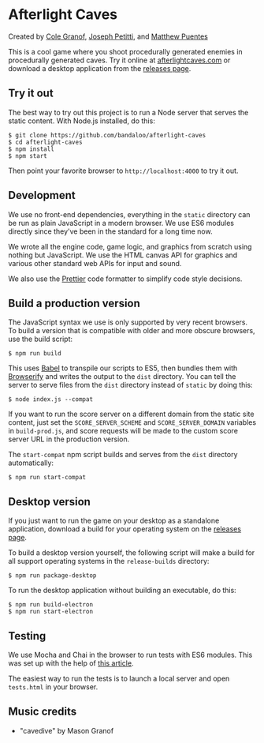 # Afterlight Caves

Created by
[Cole Granof](https://www.bandaloo.fun),
[Joseph Petitti](https://josephpetitti.com), and
[Matthew Puentes](https://mattpuentes.com)

This is a cool game where you shoot procedurally generated enemies in
procedurally generated caves. Try it online at
[afterlightcaves.com](https://afterlightcaves.com) or download a desktop
application from the [releases
page](https://github.com/bandaloo/afterlight-caves/releases).

## Try it out

The best way to try out this project is to run a Node server that serves the
static content. With Node.js installed, do this:

```
$ git clone https://github.com/bandaloo/afterlight-caves
$ cd afterlight-caves
$ npm install
$ npm start
```

Then point your favorite browser to `http://localhost:4000` to try it out.

## Development

We use no front-end dependencies, everything in the `static` directory can be
run as plain JavaScript in a modern browser. We use ES6 modules directly since
they've been in the standard for a long time now.

We wrote all the engine code, game logic, and graphics from scratch using
nothing but JavaScript. We use the HTML canvas API for graphics and various
other standard web APIs for input and sound.

We also use the [Prettier](https://prettier.io/) code formatter to simplify
code style decisions.

## Build a production version

The JavaScript syntax we use is only supported by very recent browsers. To
build a version that is compatible with older and more obscure browsers, use
the build script:

```
$ npm run build
```

This uses [Babel](https://babeljs.io/) to transpile our scripts to ES5, then
bundles them with [Browserify](http://browserify.org) and writes the output to
the `dist` directory. You can tell the server to serve files from the `dist`
directory instead of `static` by doing this:

```
$ node index.js --compat
```

If you want to run the score server on a different domain from the static site
content, just set the `SCORE_SERVER_SCHEME` and `SCORE_SERVER_DOMAIN` variables
in `build-prod.js`, and score requests will be made to the custom score server
URL in the production version.

The `start-compat` npm script builds and serves from the `dist` directory
automatically:

```
$ npm run start-compat
```

## Desktop version

If you just want to run the game on your desktop as a standalone application,
download a build for your operating system on the [releases
page](https://github.com/bandaloo/afterlight-caves/releases).

To build a desktop version yourself, the following script will make a build for
all support operating systems in the `release-builds` directory:

```
$ npm run package-desktop
```

To run the desktop application without building an executable, do this:

```
$ npm run build-electron
$ npm run start-electron
```

## Testing

We use Mocha and Chai in the browser to run tests with ES6 modules. This was
set up with the help of [this article](https://medium.com/dailyjs/running-mocha-tests-as-native-es6-modules-in-a-browser-882373f2ecb0).

The easiest way to run the tests is to launch a local server and open
`tests.html` in your browser.

## Music credits

  - "cavedive" by Mason Granof
